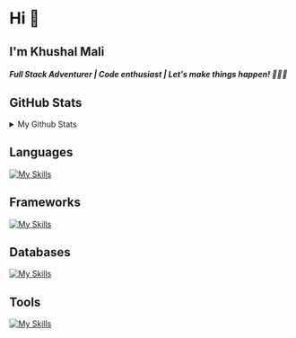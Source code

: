 
<h1>Hi 👋</h1>
<h2>I'm Khushal Mali</h2>

<h4 ><i>Full Stack Adventurer | Code enthusiast | Let's make things happen! 🚀👨‍💻</i>
</h4>

<h2>GitHub Stats</h2>
<details>
<summary> 
My Github Stats
</summary>

![Khushal's Github Stats](https://github-readme-stats.vercel.app/api?username=khushal8448&show_icons=true&hide_title=true&count_private=true&theme=dark)

</details>

<h2>Languages</h2>

[![My Skills](https://skillicons.dev/icons?i=ts,js)](https://skillicons.dev)

<h2>Frameworks</h2>
  
[![My Skills](https://skillicons.dev/icons?i=express,react,nextjs,tailwindcss)](https://skillicons.dev)

<h2>Databases</h2>
  
[![My Skills](https://skillicons.dev/icons?i=postgres,redis,mongo)](https://skillicons.dev)

<h2>Tools</h2>
 
[![My Skills](https://skillicons.dev/icons?i=prisma,git,docker,vscode)](https://skillicons.dev)
